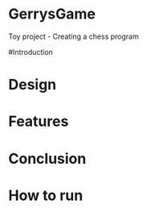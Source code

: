 # GerrysGame
Toy project - Creating a chess program

#Introduction


# Design


# Features


# Conclusion


# How to run

